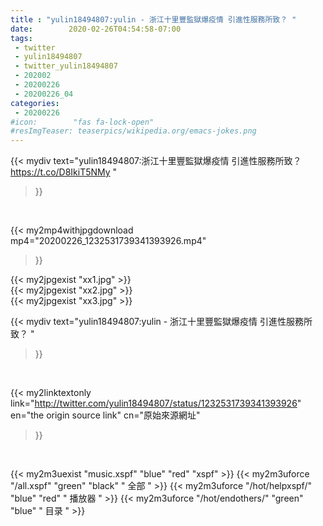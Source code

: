 ```yaml
---
title : "yulin18494807:yulin - 浙江十里豐監獄爆疫情 引進性服務所致？ "
date:        2020-02-26T04:54:58-07:00
tags:
 - twitter
 - yulin18494807
 - twitter_yulin18494807
 - 202002
 - 20200226
 - 20200226_04
categories:
 - 20200226
#icon:        "fas fa-lock-open"
#resImgTeaser: teaserpics/wikipedia.org/emacs-jokes.png
---
```


{{< mydiv text="yulin18494807:浙江十里豐監獄爆疫情 引進性服務所致？ https://t.co/D8IkiT5NMy "
>}}
<br>


{{< my2mp4withjpgdownload mp4="20200226_1232531739341393926.mp4"
>}}

{{< my2jpgexist "xx1.jpg" >}}<br>
{{< my2jpgexist "xx2.jpg" >}}<br>
{{< my2jpgexist "xx3.jpg" >}}<br>



{{< mydiv text="yulin18494807:yulin - 浙江十里豐監獄爆疫情 引進性服務所致？ "
>}}
<br>

{{< my2linktextonly link="http://twitter.com/yulin18494807/status/1232531739341393926"
en="the origin source link" cn="原始來源網址"
>}}


<br>

{{< my2m3uexist "music.xspf"        "blue"   "red"    "xspf" >}} {{< my2m3uforce "/all.xspf"         "green"  "black"  " 全部 " >}} {{< my2m3uforce "/hot/helpxspf/"    "blue"   "red"    " 播放器 " >}} {{< my2m3uforce "/hot/endothers/"   "green"  "blue"   " 目录 " >}} 
